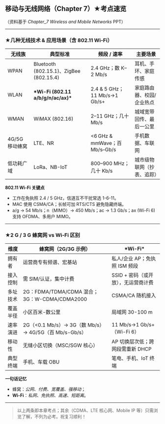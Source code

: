 ## 移动与无线网络（Chapter 7）★考点速览

（资料基于 *Chapter\_7 Wireless and Mobile Networks* PPT）

---

### ★几种无线技术 & 应用场景（含 802.11 Wi-Fi）


| 无线族         | 典型标准                                | 频段 / 速率                     | 主要场景                   |
| -------------- | --------------------------------------- | ------------------------------- | -------------------------- |
| WPAN           | Bluetooth (802.15.1)、ZigBee (802.15.4) | 2.4 GHz；数 K–2 Mb/s           | 耳机、手环、家庭传感       |
| WLAN           | **\*Wi-Fi (802.11 a/b/g/n/ac/ax)\***    | 2.4 & 5 GHz；11 Mb/s→1 Gb/s+   | 家庭路由器、校园/企业热点  |
| WMAN           | WiMAX (802.16)                          | 2–11 GHz；几十 Mb/s            | 城域宽带回传、最后一公里   |
| 4G/5G 移动蜂窝 | LTE、NR                                 | <6 GHz & mmWave；百 Mb/s–Gb/s | 手机数据、车联网           |
| 低功耗广域     | LoRa、NB-IoT                            | 800–900 MHz；几十 Kb/s         | 城市级物联网（抄表、追踪） |

**802.11 Wi-Fi 关键点**

* 工作在免执照 2.4 / 5 GHz，信道互不干扰常选 1-6-11。
* MAC 使用 CSMA/CA；长帧可加 RTS/CTS 避免隐藏终端。
* a/g → 54 Mb/s；n（MIMO）→ 450 Mb/s；ac → 1.3 Gb/s；ax (Wi-Fi 6) 支持 OFDMA、多用户 MIMO。

---

### ★2 G / 3 G 蜂窝网 vs Wi-Fi 区别


| 维度     | 蜂窝网（2G/3G 示例）                                    | **\*Wi-Fi\***                       |
| -------- | ------------------------------------------------------- | ----------------------------------- |
| 拥有者   | 运营商专有频谱、宏基站                                  | 私人/企业 AP；免执照 ISM 频段       |
| 接入控制 | 需 SIM/认证，集中计费                                   | SSID + 密码（或开放），无运营商计费 |
| 多址技术 | 2G：FDMA/TDMA/CDMA 混合；3G：W-CDMA/CDMA2000            | CSMA/CA 随机接入                    |
| 覆盖半径 | 小区百米-数公里                                         | 局域网 30-100 m                     |
| 速率演进 | 2G（<0.1 Mb/s）→ 3G（数 Mb/s）→ 4G/5G（百 Mb/s-Gb/s） | 11 Mb/s→1 Gb/s+（Wi-Fi 6）         |
| 移动性   | 无缝小区切换（MSC/SGW 核心）                            | AP 切换层次低；跨网段需重新 DHCP    |
| 典型终端 | 手机、车载 OBU                                          | 笔电、手机、IoT 终端                |

**一句话记忆**

* 蜂窝：*公网、付费、宽覆盖、强移动*；
* **Wi-Fi**：*私网、免执照、高速、短距离*。

---

> 以上两条即本章考点；其余（CDMA、LTE 核心网、Mobile IP 等）只需浏览了解，不列为必考。祝复习顺利！
>
